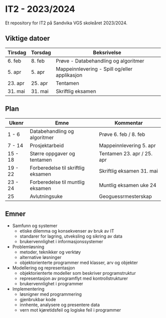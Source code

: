 # IT2 - 2023/2024

Et repository for IT2 på Sandvika VGS skoleåret 2023/2024.

## Viktige datoer

| Tirsdag | Torsdag | Beksrivelse                                   |
| ------- | ------- | --------------------------------------------- |
| 6. feb  | 8. feb  | Prøve - Databehandling og algoritmer          |
| 5. apr  | 5. apr  | Mappeinnlevering - Spill og/eller applikasjon |
| 23. apr | 25. apr | Tentamen                                      |
| 31. mai | 31. mai | Skriftlig eksamen                             |


## Plan

| Ukenr   | Emne                               | Kommentar                  |
| ------- | ---------------------------------- | -------------------------- |
| 1 - 6   | Databehandling og algoritmer       | Prøve 6. feb / 8. feb      |
| 7 - 14  | Prosjektarbeid                     | Mappeinnlevering 5. apr    |
| 15 - 18 | Større oppgaver og tentamen        | Tentamen 23. apr / 25. apr |
| 19 - 22 | Forberedelse til skriftlig eksamen | Skriftlig eksamen 31. mai  |
| 23 - 24 | Forberedelse til muntlig eksamen   | Muntlig eksamen uke 24     |
| 25      | Avlutningsuke                      | Geoguessrmesterskap        |

## Emner

- Samfunn og systemer
  - etiske dilemma og konsekvenser av bruk av IT
  - standarer for lagring, utveksling og sikring av data
  - brukervennlighet i informasjonssystemer
- Problemløsning
  - metoder, teknikker og verktøy
  - alternative løsninger
  - objektorienterte programmer med klasser, arv og objekter
- Modellering og representasjon
  - objektorienterte modeller som beskriver programstruktur
  - representasjon av programflyt med kontrollstrukturer
  - brukervennlighet i programmer
- Implementering
  - løsnigner med programmering
  - gjenbrukbar kode
  - innhente, analysere og presentere data
  - vern mot kjøretidsfeil og logiske feil i programmer
